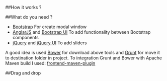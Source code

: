 ##How it works ?

##What do you need ?

* [Bootstrap](http://getbootstrap.com/) For create modal window
* [AnglarJS](https://angularjs.org/) and [Bootstrap UI](http://angular-ui.github.io/bootstrap/) To add functionality between Bootstrap components
* [jQuery](https://jquery.com/) and [jQuery UI](https://jqueryui.com/) To add sliders

A good idea is used [Bower](https://bower.io/) for download above tools and [Grunt](http://gruntjs.com/) for move it to destination folder in project.
To integration Grunt and Bower with Apache Maven build I used: [frontend-maven-plugin](https://github.com/eirslett/frontend-maven-plugin)

##Drag and drop